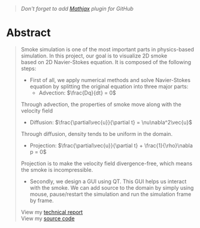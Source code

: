 > *Don't forget to add [Mathjax](https://www.mathjax.org/) plugin for GitHub*
# Abstract
> Smoke simulation is one of the most important parts in physics-based simulation. In this project, our goal is to visualize 2D smoke  
> based on 2D Navier-Stokes equation. It is composed of the following steps:  
> - First of all, we apply numerical methods and solve Navier-Stokes equation by splitting the original equation into three major parts:  
>   - Advection: $\frac{Dq}{dt} = 0$  
>  
> Through advection, the properties of smoke move along with the velocity field  
>   - Diffusion:  $\frac{\partial\vec{u}}{\partial t} = \nu\nabla^2\vec{u}$  
>  
> Through diffusion, density tends to be uniform in the domain.  
>   - Projection: $\frac{\partial\vec{u}}{\partial t} + \frac{1}{\rho}\nabla p = 0$  
>  
> Projection is to make the velocity field divergence-free, which means the smoke is incompressible.  
> - Secondly, we design a GUI using QT. This GUI helps us interact with the smoke. We can add source to the domain by simply using mouse, 
> pause/restart the simulation and run the simulation frame by frame.
>  
> View my [technical report](./Term_Project.pdf)  
> View my [source code](./SmokeSimulation)
